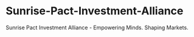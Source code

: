 # Sunrise-Pact-Investment-Alliance
Sunrise Pact Investment Alliance - Empowering Minds. Shaping Markets.
